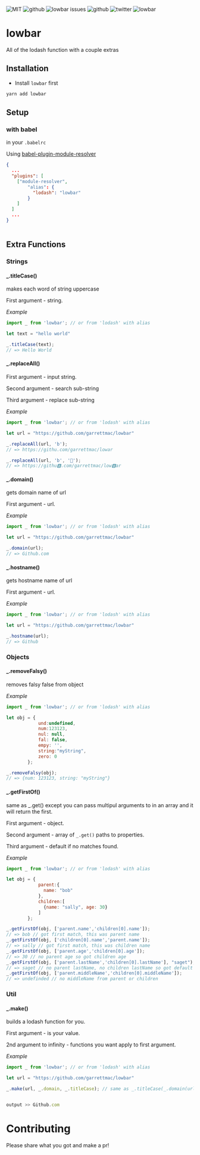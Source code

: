 





![MIT](https://img.shields.io/badge/license-MIT-blue.svg)
![github](https://img.shields.io/github/stars/garrettmac/lowbar.svg)
![lowbar issues](https://img.shields.io/issuestats/p/github/garrettmac/lowbar.svg)
![github](https://img.shields.io/github/forks/garrettmac/lowbar.svg)
![twitter](https://img.shields.io/twitter/url/https/github.com/garrettmac/lowbar.svg)
![lowbar](https://badges.gitter.im/garrettmac/lowbar.svg)

# lowbar


All of the lodash function with a couple extras
## Installation

- Install `lowbar` first

```bash
yarn add lowbar
```



## Setup 

### with babel 

in your `.babelrc`

Using [babel-plugin-module-resolver](https://github.com/tleunen/babel-plugin-module-resolver)

```json
{
  ...
  "plugins": [
    ["module-resolver",
        "alias": {
          "lodash": "lowbar"
        }
    ]
  ]
  ...
}
        
```
## Extra Functions


### Strings


####  _.titleCase()

makes each word of string uppercase

First argument - string.




*Example*

```jsx
import _ from 'lowbar'; // or from 'lodash' with alias

let text = "hello world"

_.titleCase(text);
// => Hello World
```



####  _.replaceAll()



First argument - input string.

Second argument - search sub-string

Third argument - replace sub-string

  



*Example*

```jsx
import _ from 'lowbar'; // or from 'lodash' with alias

let url = "https://github.com/garrettmac/lowbar"

_.replaceAll(url, 'b');
// => https://githu.com/garrettmac/lowar

_.replaceAll(url, 'b', '🤙');
// => https://githu🅱️.com/garrettmac/low🅱️ar
```

####  _.domain()

gets domain name of url

First argument - url.


*Example*

```jsx
import _ from 'lowbar'; // or from 'lodash' with alias

let url = "https://github.com/garrettmac/lowbar"

_.domain(url);
// => Github.com
```

####  _.hostname()

gets hostname name of url

First argument - url.


*Example*

```jsx
import _ from 'lowbar'; // or from 'lodash' with alias

let url = "https://github.com/garrettmac/lowbar"

_.hostname(url);
// => Github
```



### Objects

####  _.removeFalsy()

removes falsy false from object 

*Example*

```jsx
import _ from 'lowbar'; // or from 'lodash' with alias

let obj = { 
            und:undefined,
            num:123123, 
            nul: null, 
            fal: false, 
            empy: '',
            string:"myString",
            zero: 0
        };

_.removeFalsy(obj);
// => {num: 123123, string: "myString"}
```

####  _.getFirstOf()

same as _.get() except you can pass multipul arguments to in an array and it will return the first.

First argument - object.

Second argument - array of `_.get()` paths to properties.

Third argument - default if no matches found.


*Example*

```jsx
import _ from 'lowbar'; // or from 'lodash' with alias

let obj = { 
            parent:{
              name: "bob"
            },
            children:[
              {name: "sally", age: 30}
            ]
        };

_.getFirstOf(obj, ['parent.name','children[0].name']);
// => bob // got first match, this was parent name
_.getFirstOf(obj, ['children[0].name','parent.name']);
// => sally // got first match, this was children name
_.getFirstOf(obj, ['parent.age','children[0].age']);
// => 30 // no parent age so got children age
_.getFirstOf(obj, ['parent.lastName','children[0].lastName'], "saget");
// => saget // no parent lastName, no children lastName so got default
_.getFirstOf(obj, ['parent.middleName','children[0].middleName']);
// => undefinded // no middleName from parent or children
```



### Util

####  _.make()

builds a lodash function for you.

First argument - is your value.

2nd argument to infinity - functions you want apply to first argument.

*Example*

```jsx
import _ from 'lowbar'; // or from 'lodash' with alias

let url = "https://github.com/garrettmac/lowbar"

_.make(url, _.domain, _.titleCase); // same as _.titleCase(_.domain(url))


output >> Github.com


```


# Contributing
Please share what you got and make a pr!
